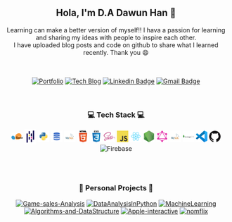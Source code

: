 <div align="center">
  <h2> Hola, I'm D.A Dawun Han 👋</h2>
Learning can make a better version of myself!! I hava a passion for learning and sharing my ideas with people to inspire each other. <br>I have uploaded blog posts and code on github to share what I learned recently. Thank you 😄

<br></br> [![Portfolio](http://img.shields.io/badge/-Portfolio-black?style=for-the-badge&logo=Dashlane&link=https://dawunhan.github.io/portfolio/)](https://dawunhan.github.io/portfolio/)
[![Tech Blog](http://img.shields.io/badge/-Tech%20blog-navy?style=for-the-badge&logo=github&link=https://da-journal.com/)](https://da-journal.com/)
[![Linkedin Badge](https://img.shields.io/badge/-LinkedIn-blue?style=for-the-badge&logo=Linkedin&logoColor=white&link=https://www.linkedin.com/in/terrydawunhan)](https://www.linkedin.com/in/terrydawunhan)
[![Gmail Badge](https://img.shields.io/badge/Gmail-d14836?style=for-the-badge&logo=Gmail&logoColor=white&link=mailto:dawun.han@gmail.com)](mailto:dawun.han@gmail.com)  
<br></br>
 ### 💻 Tech Stack 💻
<img align="center" alt="sklearn" width="26px" src="https://github.com/DAWUNHAN/DAWUNHAN/blob/master/sklearn.png?raw=true"></img>
<img align="center" alt="pandas" width="26px" src="https://github.com/DAWUNHAN/DAWUNHAN/blob/master/pandas.png?raw=true"></img>
<img align="center" alt="Python" width="26px" src="https://raw.githubusercontent.com/github/explore/80688e429a7d4ef2fca1e82350fe8e3517d3494d/topics/python/python.png" />
<img align="center" alt="SQL" width="26px" src="https://raw.githubusercontent.com/github/explore/80688e429a7d4ef2fca1e82350fe8e3517d3494d/topics/sql/sql.png" />
<img align="center" alt="MySQL" width="26px" src="https://raw.githubusercontent.com/github/explore/80688e429a7d4ef2fca1e82350fe8e3517d3494d/topics/mysql/mysql.png" />
<img align="center" alt="HTML5" width="26px" src="https://raw.githubusercontent.com/github/explore/80688e429a7d4ef2fca1e82350fe8e3517d3494d/topics/html/html.png" />
<img align="center" alt="CSS3" width="26px" src="https://raw.githubusercontent.com/github/explore/80688e429a7d4ef2fca1e82350fe8e3517d3494d/topics/css/css.png" />
<img align="center" alt="Sass" width="26px" src="https://raw.githubusercontent.com/github/explore/80688e429a7d4ef2fca1e82350fe8e3517d3494d/topics/sass/sass.png" />
<img align="center" alt="JavaScript" width="26px" src="https://raw.githubusercontent.com/github/explore/80688e429a7d4ef2fca1e82350fe8e3517d3494d/topics/javascript/javascript.png" />
<img align="center" alt="React" width="26px" src="https://raw.githubusercontent.com/github/explore/80688e429a7d4ef2fca1e82350fe8e3517d3494d/topics/react/react.png" />
<img align="center" alt="Node.js" width="26px" src="https://raw.githubusercontent.com/github/explore/80688e429a7d4ef2fca1e82350fe8e3517d3494d/topics/nodejs/nodejs.png" />
<img align="center" alt="GraphQL" width="26px" src="https://raw.githubusercontent.com/github/explore/80688e429a7d4ef2fca1e82350fe8e3517d3494d/topics/graphql/graphql.png" />
<img align="center" alt="MySQL" width="26px" src="https://raw.githubusercontent.com/github/explore/80688e429a7d4ef2fca1e82350fe8e3517d3494d/topics/mysql/mysql.png" />
<img align="center" alt="MongoDB" width="26px" src="https://raw.githubusercontent.com/github/explore/80688e429a7d4ef2fca1e82350fe8e3517d3494d/topics/mongodb/mongodb.png" />
<img align="center" alt="Visual Studio Code" width="26px" src="https://raw.githubusercontent.com/github/explore/80688e429a7d4ef2fca1e82350fe8e3517d3494d/topics/visual-studio-code/visual-studio-code.png" />
<img align="center" alt="GitHub" width="26px" src="https://raw.githubusercontent.com/github/explore/78df643247d429f6cc873026c0622819ad797942/topics/github/github.png" />
<img align="center" alt="Firebase" width="26px" src="https://cdn.jsdelivr.net/npm/simple-icons@3.11.0/icons/firebase.svg" />

  
<br></br>
### 📄 Personal Projects 📄
[![Game-sales-Analysis](https://github-readme-stats.vercel.app/api/pin/?username=DAWUNHAN&repo=Game-sales-Analysis&theme=tokyonight)](https://github.com/DAWUNHAN/Game-sales-Analysis)
[![DataAnalysisInPython](https://github-readme-stats.vercel.app/api/pin/?username=DAWUNHAN&repo=DataAnalysisInPython&theme=tokyonight)](https://github.com/DAWUNHAN/DataAnalysisInPython)
[![MachineLearning](https://github-readme-stats.vercel.app/api/pin/?username=DAWUNHAN&repo=Machine-Learning&theme=tokyonight)](https://github.com/DAWUNHAN/Machine-Learning)
[![Algorithms-and-DataStructure](https://github-readme-stats.vercel.app/api/pin/?username=DAWUNHAN&repo=Algorithms-and-DataStructure&theme=tokyonight)](https://github.com/DAWUNHAN/Algorithms-and-DataStructure)
[![Apple-interactive](https://github-readme-stats.vercel.app/api/pin/?username=DAWUNHAN&repo=Apple-interactive&theme=tokyonight)](https://github.com/DAWUNHAN/Apple-interactive)
[![nomflix](https://github-readme-stats.vercel.app/api/pin/?username=DAWUNHAN&repo=nomflix&theme=tokyonight)](https://github.com/DAWUNHAN/nomflix)

<br></br>

<!--

 ### ✉️ Contact ✉️
[![Portfolio](http://img.shields.io/badge/-Portfolio-black?style=for-the-badge&logo=Dashlane&link=https://dawunhan.github.io/portfolio/)](https://dawunhan.github.io/portfolio/)
[![Tech Blog](http://img.shields.io/badge/-Tech%20blog-navy?style=for-the-badge&logo=github&link=https://da-journal.com/)](https://da-journal.com/)
[![Linkedin Badge](https://img.shields.io/badge/-LinkedIn-blue?style=for-the-badge&logo=Linkedin&logoColor=white&link=https://www.linkedin.com/in/terrydawunhan)](https://www.linkedin.com/in/terrydawunhan)
[![Gmail Badge](https://img.shields.io/badge/Gmail-d14836?style=for-the-badge&logo=Gmail&logoColor=white&link=mailto:dawun.han@gmail.com)](mailto:dawun.han@gmail.com)



 ![](https://img.shields.io/badge/Python-3766AB?style=for-the-badge&logo=Python&logoColor=white)
![](https://img.shields.io/badge/Pandas-150458?style=for-the-badge&logo=Pandas&logoColor=white)
![](https://img.shields.io/badge/MySQL-4479A1?style=for-the-badge&logo=MySQL&logoColor=white)
![](https://img.shields.io/badge/Javascript-F7DF1E?style=for-the-badge&logo=Javascript&logoColor=white)
![](https://img.shields.io/badge/NodeJS-339933?style=for-the-badge&logo=Node.js&logoColor=white)
  
![](https://img.shields.io/badge/HTML5-E34F26?style=for-the-badge&logo=HTML5&logoColor=white)
![](https://img.shields.io/badge/CSS-1572B6?style=for-the-badge&logo=CSS3&logoColor=white)
![](https://img.shields.io/badge/Sass-CC6699?style=for-the-badge&logo=Sass&logoColor=white)
![](https://img.shields.io/badge/React-61DAFB?style=for-the-badge&logo=React&logoColor=black)
![](https://img.shields.io/badge/MongoDB-47A248?style=for-the-badge&logo=MongoDB&logoColor=white)
![](https://img.shields.io/badge/Firebase-FFCA28?style=for-the-badge&logo=Firebase&logoColor=white)
 -->
</div>

